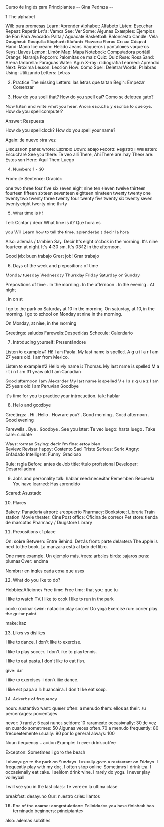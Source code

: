 Curso de Inglés para Principiantes
-- Gina Pedraza --

1 The alphabet

Will: para promesas
Learn: Aprender
Alphabet: Alfabeto
Listen: Escuchar
Repeat: Repetir
Let's: Vamos
See: Ver
Some: Algunas
Examples: Ejemplos de
For: Para
Avocado: Palta / Aguacate
Basketball: Baloncesto
Candle: Vela
Doughnut: Rosquilla
Elephant: Elefante
Flowers: Flores
Grass: Césped
Hand: Mano
Ice cream: Helado
Jeans: Vaqueros / pantalones vaqueros
Keys: Llaves
Lemon: Limón
Map: Mapa
Notebook: Computadora portátil
Orange: Naranja
Popcorn: Palomitas de maiz
Quiz: Quiz
Rose: Rosa
Sand: Arena
Umbrella: Paraguas
Water: Agua
X-ray: radiografía
Learned: Aprendió
Next: Próxima
Lesson: Lección
How: Cómo
Spell: Deletrar
Words: Palabras
Using: Utilizando
Letters: Letras


2. Practice
The missing Letters: las letras que faltan
Begin: Empezar Comenzar

3. How do you spell that?
How do you spell cat? Como se deletrea gato?

Now listen and write what you hear. Ahora escuche y escriba lo que oye.
How do you spell computer? 

Answer: Respuesta

How do you spell clock?
How do you spell your name?

Again: de nuevo otra vez

Discussion panel: 
wrote: Escribió
Down: abajo
Record: Registro
I Will listen: Escucharé
See you there: Te veo allí
There, Ahí
There are: hay
These are: Estos son
Here: Aquí
Then: Luego

4. Numbers 1 - 30

From: de
Sentence: Oración

one
two
three
four
five
six
seven
eight
nine
ten
eleven
twelve
thirteen
fourteen
fifteen
sixteen
seventeen
eighteen
nineteen
twenty
twenty one
twenty two
twenty three
twenty four
twenty five
twenty six
twenty seven
twenty eight
twenty nine
thirty

5. What time is it?

Tell: Contar / decir
What time is it? Que hora es

you Will Learn how to tell the time.
aprenderás a decir la hora

Also: además / tambien
Say: Decir
It's eight o'clock in the morning.
It's nine fourteen at night.
It's 4:30 pm.
It's 03:12 in the afternoon.

Good job: buen trabajo
Great job! Gran trabajo

6. Days of the week and prepositions of time

Monday
tuesday
Wednesday
Thursday
Friday
Saturday
on Sunday

Prepositions of time
. In the morning
. In the afternoon
. In the evening
. At night

. in on at

I go to the park on Saturday at 10 in the morning.
On saturday, at 10, in the morning.
I go to school on Monday at nine in the morning.

On Monday, at nine, in the morning

Greetings: saludos
Farewells:Despedidas
Schedule: Calendario
 
 
7. Introducing yourself: Presentándose

Listen to example #1
Hi!
I am Paola.
My last name is spelled.
A g u i l a r
I am 27 years old.
I am from Mexico.

Listen to example #2
Hello
My name is Thomas.
My last name is spelled
M a r t i n
I am 31 years old
I am Canadian

Good afternoon
I am Alexander
My last name is spelled
V e l a s q u e z
I am 25 years old
I am Peruvian
Goodbye

it's time for you to practice your introduction.
talk: hablar


8. Hello and goodbye

Greetings:
. Hi
. Hello
. How are you?
. Good morning
. Good afternoon
. Good evening

Farewells
. Bye
. Goodbye
. See you later: Te veo luego: hasta luego
. Take care: cuidate


Ways: formas
Saying: decir
I'm fine: estoy bien	
Review: Revisar
Happy: Contento
Sad: Triste
Serious: Serio
Angry: Enfadado
Intelligent:
Funny: Gracioso

Rule: regla
Before: antes de
Job title: titulo profesional
Developer: Desarrolladora
	
	
	
9. Jobs and personality
talk: hablar
need:necesitar
Remember: Recuerda
You have learned: Has aprendido

Scared: Asustado

10. Places

Bakery: Panadería
airport: areopuerto
Pharmacy:
Bookstore: Librería
Train station:
Movie theater: Cine
Post office: Oficina de correos
Pet store: tienda de mascotas
Pharmacy / Drugstore
Library

11. Prepositions of place

On: sobre
Between: Entre
Behind: Detrás
front: parte delantera
The apple is next to the book. La manzana está al lado del libro.


One more example. Un ejemplo más.
trees: arboles 
birds: pajaros
pens: plumas
Over: encima

Nombrar en ingles cada cosa que uses

12. What do you like to do?

Hobbies:Aficiones
Free time: Free time: 
that you: que tu

I like to watch TV.
I like to cook
I like to run in the park

cook: cocinar
swim: natación
play soccer
Do yoga
Exercise
run: correr
play the guitar
paint


make: haz 

13. Likes vs dislikes

I like to dance.
I don't like to exercise.

I like to play soccer.
I don't like to play tennis.

I like to eat pasta.
I don't like to eat fish.

give: dar

I like to exercises.
I don't like dance.

I like eat papa a la huancaina.
I don't like eat soup.


14. Adverbs of frequency

noun: sustantivo
want: querer
often: a menudo
them: ellos as
their: su
percentages: porcentajes

never: 0
rarely: 5 casi nunca
seldom: 10 raramente
occasionally: 30 de vez en cuando
sometimes: 50 Algunas veces
often. 70 a menudo
frequently: 80 frecuentemente
usually: 90 por lo general
always: 100

Noun frequency + action
Example: I never drink coffee

Exception: Sometimes i go to the beach

I always go to the park on Sundays.
I usually go to a restaurant on Fridays.
I frequently play with my dog.
I often shop online.
Sometimes I drink tea.
I occasionally eat cake.
I seldom drink wine.
I rarely do yoga.
I never play volleyball



I will see you in the last class: Te vere en la ultima clase

breakfast: desayuno
Our: nuestro
cries: llantos

15. End of the course:
congratulations: Felicidades
you have finished: has terminado
beginners: principiantes

also: ademas
subtitles
